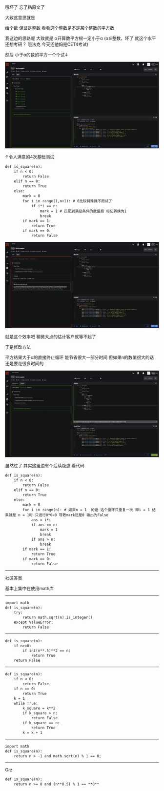 哦坏了 忘了粘原文了

大致这意思就是

给个数 保证是整数 看看这个整数是不是某个整数的平方数

我这边的思路呢 大致就是 α开算数平方根一定小于α (α∈整数，坏了 就这个水平还想考研？ 哦法克 今天还他妈是CET4考试)

然后 小于α的数的平方一个个试↓

![](20230312180152.png)

↑令人满意的4次基础测试

    def is_square(n):
        if n < 0:
            return False
        elif n == 0:
            return True
        else:
            mark = 0
            for i in range(1,n+1): # 0比较特殊就不用试了
                if i*i == n:
                    mark = 1 # 匹配到满足条件的数值后 标记转换为1
                    break
            if mark == 1:
                return True
            if mark == 0:
                return False

![](20230312180251.png)

就是这个效率吧 稍微大点的估计客户就等不起了

于是修改方法

平方结果大于α的直接终止循环 能节省很大一部分时间 但如果n的数值很大的话 还是要花很多时间的

![](20230312192559.png)

虽然过了 其实这里边有个后续隐患 看代码

    def is_square(n):
        if n < 0:
            return False
        elif n == 0:
            return True
        else:
            mark = 0
            for i in range(n): # 如果n = 1  的话 这个循环只重复一次 即i = 1 结果就是 n = 1时 只进行0*0=0 导致mark还是0 输出为False
                ans = i*i 
                if ans == n:
                    mark = 1 
                    break
                if ans > n:
                    break
            if mark == 1:
                return True
            if mark == 0:
                return False

---

社区答案

基本上集中在使用math库

---

    import math
    def is_square(n):    
        try:
            return math.sqrt(n).is_integer()
        except ValueError:
            return False

---

    def is_square(n):    
        if n>=0:
            if int(n**.5)**2 == n:
                return True
        return False

---

    def is_square(n): 
        if n < 0:
            return False
        if n == 0:
            return True
        k = 1
        while True:
            k_square = k**2
            if k_square > n:
                return False
            if k_square == n:
                return True
            k = k + 1

---

    import math
    def is_square(n):
        return n > -1 and math.sqrt(n) % 1 == 0;

---

Orz

    def is_square(n):    
        return n >= 0 and (n**0.5) % 1 == **0**
